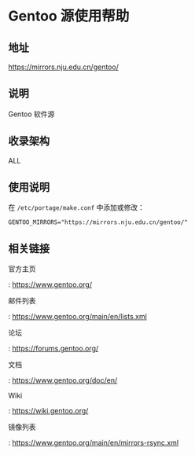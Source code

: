 # Gentoo 源使用帮助

## 地址

<https://mirrors.nju.edu.cn/gentoo/>

## 说明

Gentoo 软件源

## 收录架构

ALL

## 使用说明

在 `/etc/portage/make.conf` 
中添加或修改：

    GENTOO_MIRRORS="https://mirrors.nju.edu.cn/gentoo/"

## 相关链接

官方主页

:   <https://www.gentoo.org/>

邮件列表

:   <https://www.gentoo.org/main/en/lists.xml>

论坛

:   <https://forums.gentoo.org/>

文档

:   <https://www.gentoo.org/doc/en/>

Wiki

:   <https://wiki.gentoo.org/>

镜像列表

:   <https://www.gentoo.org/main/en/mirrors-rsync.xml>
